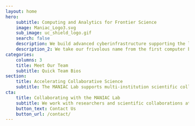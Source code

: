 ```yaml
---
layout: home
hero:
    subtitle: Computing and Analytics for Frontier Science
    image: Maniac_Logo3.svg
    sub_image: uc_shield_logo.gif
    search: false
    description: We build advanced cyberinfrastructure supporting the largest scientific instruments probing the most fundumental questions of nature.
    description_2: We take our frivolous name from the first computer built at the University by Nicholas Metropolis (BSc 1937 and PhD 1941), who extended the designs of early computers he built at Los Alamos after the war. The MANIAC III (Mathematical Analyzer Numerical Integrator and Computer Model III) was a second-generation computer (replacing vacuum tubes with solid state components), constructed in 1961 in the Institute for Computer Research at the University of Chicago. 
categories:
    columns: 3
    title: Meet Our Team
    subtitle: Quick Team Bios
section:
    title: Accelerating Collaborative Science
    subtitle: The MANIAC Lab supports multi-institution scientific collaborations through innovation of intelligent data delivery services, scalable analysis systems, machine learning platforms, data analytics and high throughput computation.
cta:
    title: Collaborating with the MANIAC Lab
    subtitle: We work with researchers and scientific collaborations at every scale and at any institution. 
    button_text: Contact Us
    button_url: /contact/  
---
```

